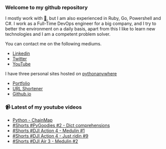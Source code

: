 ### Welcome to my github repository

I mostly work with [:snake:](https://www.python.org/), but I am also experienced in Ruby, Go, Powershell and C#. I work as a Full-Time DevOps engineer for a big company, and I try to better the environment on a daily basis, apart from this I like to learn new technologies and I am a competent problem solver.

You can contact me on the following mediums.
- [Linkedin](https://www.linkedin.com/in/r3ap3rpy)
- [Twitter](https://twitter.com/r3ap3rpy)
- [YouTube](https://www.youtube.com/channel/UC1qkMXH8d2I9DDAtBSeEHqg)

I have three personal sites hosted on [pythonanywhere](https://www.pythonanywhere.com/)
- [Portfolio](http://r3ap3rpy.pythonanywhere.com/)
- [URL Shortener](http://shortenpy.pythonanywhere.com/)
- [Github.io](https://r3ap3rpy.github.io/)

### :video_camera: Latest of my youtube videos
<!-- YOUTUBE:START -->
- [Python - ChainMap](https://www.youtube.com/watch?v=3uuXRAf-NOE)
- [#Shorts #PyGoodies #2 - Dict comprehensions](https://www.youtube.com/watch?v=FUEIew85gLU)
- [#Shorts #DJI Action 4 - Medulin #1](https://www.youtube.com/watch?v=KdyJI8Y2ygY)
- [#Shorts #DJI Action 4 - Just ridin #9](https://www.youtube.com/watch?v=rzjUL6gQCpo)
- [#Shorts #DJI Air 3 - Medulin #2](https://www.youtube.com/watch?v=lSFYF41SHyE)
<!-- YOUTUBE:END -->

